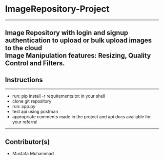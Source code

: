 # ImageRepository-Project
---
Image Repository with login and signup authentication to upload or bulk upload images to the cloud
<br>
Image Manipulation features: Resizing, Quality Control and Filters.
<br>
---
## Instructions
---
- run: pip install -r requirements.txt in your shell
- clone git repository
- run: app.py
- test api using postman
- appropriate comments made in the project and api docs available for your referral
---

## Contributor(s)
- Mustafa Muhammad 
